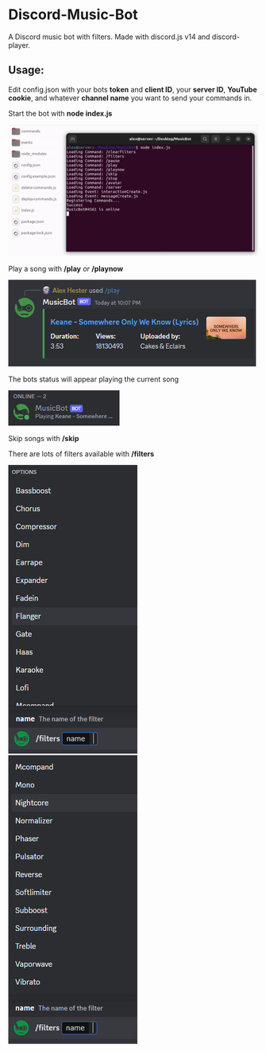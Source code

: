 # Discord-Music-Bot
A Discord music bot with filters. Made with discord.js v14 and discord-player.

## Usage:
Edit config.json with your bots **token** and **client ID**, your **server ID**, **YouTube cookie**, and whatever **channel name** you want to send your commands in.

Start the bot with **node index.js**

![](/images/node.png)

Play a song with **/play** *or* **/playnow**

![](/images/play.png)

The bots status will appear playing the current song

![](/images/status.png)

Skip songs with **/skip**

There are lots of filters available with **/filters**

![](/images/filters1.png)
![](/images/filters2.png)
